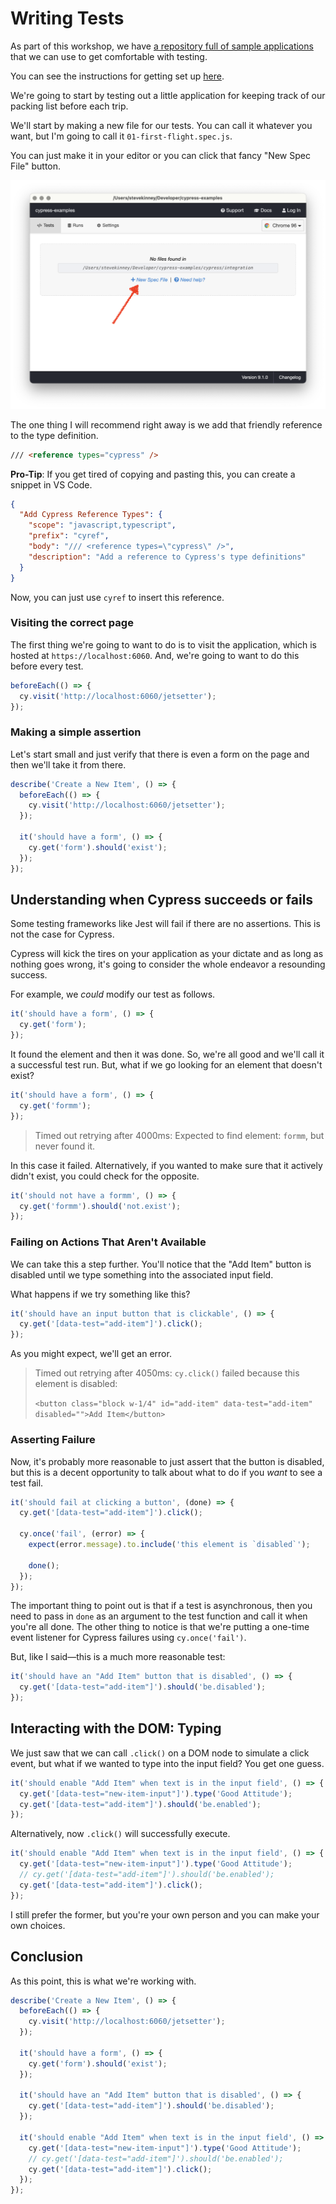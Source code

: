 # Writing Tests

As part of this workshop, we have [a repository full of sample applications](https://github.com/stevekinney/cypress-examples) that we can use to get comfortable with testing.

You can see the instructions for getting set up [here](Set%20Up.md).

We're going to start by testing out a little application for keeping track of our packing list before each trip.

We'll start by making a new file for our tests. You can call it whatever you want, but I'm going to call it `01-first-flight.spec.js`.

You can just make it in your editor or you can click that fancy "New Spec File" button.

![new-spec-file.png](Attachments/new-spec-file.png)

The one thing I will recommend right away is we add that friendly reference to the type definition.

```html
/// <reference types="cypress" />
```

**Pro-Tip**: If you get tired of copying and pasting this, you can create a snippet in VS Code.

```json
{
  "Add Cypress Reference Types": {
    "scope": "javascript,typescript",
    "prefix": "cyref",
    "body": "/// <reference types=\"cypress\" />",
    "description": "Add a reference to Cypress's type definitions"
  }
}
```

Now, you can just use `cyref` to insert this reference.

### Visiting the correct page

The first thing we're going to want to do is to visit the application, which is hosted at `https://localhost:6060`. And, we're going to want to do this before every test.

```js
beforeEach(() => {
  cy.visit('http://localhost:6060/jetsetter');
});
```

### Making a simple assertion

Let's start small and just verify that there is even a form on the page and then we'll take it from there.

```js
describe('Create a New Item', () => {
  beforeEach(() => {
    cy.visit('http://localhost:6060/jetsetter');
  });

  it('should have a form', () => {
    cy.get('form').should('exist');
  });
});
```

## Understanding when Cypress succeeds or fails

Some testing frameworks like Jest will fail if there are no assertions. This is not the case for Cypress.

Cypress will kick the tires on your application as your dictate and as long as nothing goes wrong, it's going to consider the whole endeavor a resounding success.

For example, we _could_ modify our test as follows.

```js
it('should have a form', () => {
  cy.get('form');
});
```

It found the element and then it was done. So, we're all good and we'll call it a successful test run. But, what if we go looking for an element that doesn't exist?

```js
it('should have a form', () => {
  cy.get('formm');
});
```

> Timed out retrying after 4000ms: Expected to find element: `formm`, but never found it.

In this case it failed. Alternatively, if you wanted to make sure that it actively didn't exist, you could check for the opposite.

```js
it('should not have a formm', () => {
  cy.get('formm').should('not.exist');
});
```

### Failing on Actions That Aren't Available

We can take this a step further. You'll notice that the "Add Item" button is disabled until we type something into the associated input field.

What happens if we try something like this?

```js
it('should have an input button that is clickable', () => {
  cy.get('[data-test="add-item"]').click();
});
```

As you might expect, we'll get an error.

> Timed out retrying after 4050ms: `cy.click()` failed because this element is disabled:
>
> `<button class="block w-1/4" id="add-item" data-test="add-item" disabled="">Add Item</button>`

### Asserting Failure

Now, it's probably more reasonable to just assert that the button is disabled, but this is a decent opportunity to talk about what to do if you _want_ to see a test fail.

```js
it('should fail at clicking a button', (done) => {
  cy.get('[data-test="add-item"]').click();

  cy.once('fail', (error) => {
    expect(error.message).to.include('this element is `disabled`');

    done();
  });
});
```

The important thing to point out is that if a test is asynchronous, then you need to pass in `done` as an argument to the test function and call it when you're all done. The other thing to notice is that we're putting a one-time event listener for Cypress failures using `cy.once('fail')`.

But, like I said—this is a much more reasonable test:

```js
it('should have an "Add Item" button that is disabled', () => {
  cy.get('[data-test="add-item"]').should('be.disabled');
});
```

## Interacting with the DOM: Typing

We just saw that we can call `.click()` on a DOM node to simulate a click event, but what if we wanted to type into the input field? You get one guess.

```js
it('should enable "Add Item" when text is in the input field', () => {
  cy.get('[data-test="new-item-input"]').type('Good Attitude');
  cy.get('[data-test="add-item"]').should('be.enabled');
});
```

Alternatively, now `.click()` will successfully execute.

```js
it('should enable "Add Item" when text is in the input field', () => {
  cy.get('[data-test="new-item-input"]').type('Good Attitude');
  // cy.get('[data-test="add-item"]').should('be.enabled');
  cy.get('[data-test="add-item"]').click();
});
```

I still prefer the former, but you're your own person and you can make your own choices.

## Conclusion

As this point, this is what we're working with.

```js
describe('Create a New Item', () => {
  beforeEach(() => {
    cy.visit('http://localhost:6060/jetsetter');
  });

  it('should have a form', () => {
    cy.get('form').should('exist');
  });

  it('should have an "Add Item" button that is disabled', () => {
    cy.get('[data-test="add-item"]').should('be.disabled');
  });

  it('should enable "Add Item" when text is in the input field', () => {
    cy.get('[data-test="new-item-input"]').type('Good Attitude');
    // cy.get('[data-test="add-item"]').should('be.enabled');
    cy.get('[data-test="add-item"]').click();
  });
});
```
